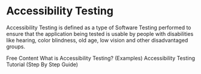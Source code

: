 # Accessibility Testing

Accessibility Testing is defined as a type of Software Testing performed to ensure that the application being tested is usable by people with disabilities like hearing, color blindness, old age, low vision and other disadvantaged groups.

<ResourceGroupTitle>Free Content</ResourceGroupTitle>
<BadgeLink colorScheme='yellow' badgeText='Read' href='https://www.guru99.com/accessibility-testing.html'>What is Accessibility Testing? (Examples)</BadgeLink>
<BadgeLink colorScheme='yellow' badgeText='Read' href='https://www.softwaretestinghelp.com/what-is-web-accessibility-testing/'>Accessibility Testing Tutorial (Step By Step Guide)</BadgeLink>
